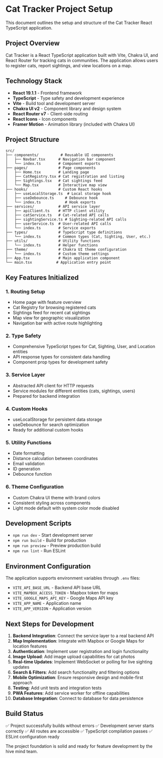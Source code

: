 # Cat Tracker Project Setup

This document outlines the setup and structure of the Cat Tracker React TypeScript application.

## Project Overview

Cat Tracker is a React TypeScript application built with Vite, Chakra UI, and React Router for tracking cats in communities. The application allows users to register cats, report sightings, and view locations on a map.

## Technology Stack

- **React 19.1.1** - Frontend framework
- **TypeScript** - Type safety and development experience
- **Vite** - Build tool and development server
- **Chakra UI v2** - Component library and design system
- **React Router v7** - Client-side routing
- **React Icons** - Icon components
- **Framer Motion** - Animation library (included with Chakra UI)

## Project Structure

```
src/
├── components/          # Reusable UI components
│   ├── Navbar.tsx      # Navigation bar component
│   └── index.ts        # Component exports
├── pages/              # Page components
│   ├── Home.tsx        # Landing page
│   ├── CatRegistry.tsx # Cat registration and listing
│   ├── Sightings.tsx   # Cat sightings feed
│   └── Map.tsx         # Interactive map view
├── hooks/              # Custom React hooks
│   ├── useLocalStorage.ts  # Local storage hook
│   ├── useDebounce.ts     # Debounce hook
│   └── index.ts           # Hook exports
├── services/           # API service layer
│   ├── apiClient.ts    # HTTP client utility
│   ├── catService.ts   # Cat-related API calls
│   ├── sightingService.ts # Sighting-related API calls
│   ├── userService.ts  # User-related API calls
│   └── index.ts        # Service exports
├── types/              # TypeScript type definitions
│   └── index.ts        # Common types (Cat, Sighting, User, etc.)
├── utils/              # Utility functions
│   └── index.ts        # Helper functions
├── theme/              # Chakra UI theme configuration
│   └── index.ts        # Custom theme settings
├── App.tsx             # Main application component
└── main.tsx           # Application entry point
```

## Key Features Initialized

### 1. Routing Setup
- Home page with feature overview
- Cat Registry for browsing registered cats
- Sightings feed for recent cat sightings
- Map view for geographic visualization
- Navigation bar with active route highlighting

### 2. Type Safety
- Comprehensive TypeScript types for Cat, Sighting, User, and Location entities
- API response types for consistent data handling
- Component prop types for development safety

### 3. Service Layer
- Abstracted API client for HTTP requests
- Service modules for different entities (cats, sightings, users)
- Prepared for backend integration

### 4. Custom Hooks
- useLocalStorage for persistent data storage
- useDebounce for search optimization
- Ready for additional custom hooks

### 5. Utility Functions
- Date formatting
- Distance calculation between coordinates
- Email validation
- ID generation
- Debounce function

### 6. Theme Configuration
- Custom Chakra UI theme with brand colors
- Consistent styling across components
- Light mode default with system color mode disabled

## Development Scripts

- `npm run dev` - Start development server
- `npm run build` - Build for production
- `npm run preview` - Preview production build
- `npm run lint` - Run ESLint

## Environment Configuration

The application supports environment variables through `.env` files:

- `VITE_API_BASE_URL` - Backend API base URL
- `VITE_MAPBOX_ACCESS_TOKEN` - Mapbox token for maps
- `VITE_GOOGLE_MAPS_API_KEY` - Google Maps API key
- `VITE_APP_NAME` - Application name
- `VITE_APP_VERSION` - Application version

## Next Steps for Development

1. **Backend Integration**: Connect the service layer to a real backend API
2. **Map Implementation**: Integrate with Mapbox or Google Maps for location features
3. **Authentication**: Implement user registration and login functionality
4. **Image Upload**: Add image upload capabilities for cat photos
5. **Real-time Updates**: Implement WebSocket or polling for live sighting updates
6. **Search & Filters**: Add search functionality and filtering options
7. **Mobile Optimization**: Ensure responsive design and mobile-first approach
8. **Testing**: Add unit tests and integration tests
9. **PWA Features**: Add service worker for offline capabilities
10. **Database Integration**: Connect to database for data persistence

## Build Status

✅ Project successfully builds without errors
✅ Development server starts correctly
✅ All routes are accessible
✅ TypeScript compilation passes
✅ ESLint configuration ready

The project foundation is solid and ready for feature development by the hive mind team.
